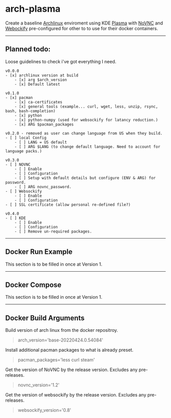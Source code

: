# arch-plasma


Create a baseline [Archlinux](https://hub.docker.com/_/archlinux) enviroment using KDE [Plasma](https://kde.org/) with [NoVNC](https://github.com/novnc/noVNC) and [Webockify](https://github.com/novnc/websockify) pre-configured for other to to use for their docker containers.


---

## Planned todo:

Loose guidelines to check i've got everything I need.

    v0.0.0
    - [x] archlinux version at build
        - [x] arg $arch_version
        - [x] Default latest

    v0.1.0
    - [x] pacman
        - [x] ca-certificates
        - [x] general tools (example... curl, wget, less, unzip, rsync, bash, bash-completion)
        - [x] python
        - [x] python-numpy (used for websockify for latancy reduction.)
        - [x] ARG $pacman_packages

    v0.2.0 - removed as user can change language from US when they build.
    - [ ] local Config
        - [ ] LANG = US default
        - [ ] ARG $LANG (to change default language. Need to account for language packs.)

    v0.3.0
    - [ ] NOVNC
        - [ ] Enable
        - [ ] Configuration
        - [ ] Setup with default details but configure (ENV & ARG) for password.
        - [ ] ARG novnc_password.
    - [ ] Websockify
        - [ ] Enable
        - [ ] Configuration
    - [ ] SSL certificate (allow personal re-defined file?)

    v0.4.0
    - [ ] KDE
        - [ ] Enable
        - [ ] Configuration
        - [ ] Remove un-required packages.


---

## Docker Run Example

This section is to be filled in once at Version 1.


---

## Docker Compose

This section is to be filled in once at Version 1.

---

## Docker Build Arguments

Build version of arch linux from the docker repositroy.

> arch_version='base-20220424.0.54084'

Install additional pacman packages to what is already preset.

> pacman_packages='less curl steam'

Get the version of NoVNC by the release version. Excludes any pre-releases.

> novnc_version='1.2'

Get the version of websockify by the release version. Excludes any pre-releases.

> websockify_version='0.8'

